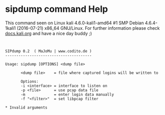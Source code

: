 # sipdump command Help
 
 This command seen on Linux kali 4.6.0-kali1-amd64 #1 SMP Debian 4.6.4-1kali1 (2016-07-21) x86_64 GNU/Linux. For further information please check [docs.kali.org](docs.kali.org) and have a nice day buddy ;) 

~~~


SIPdump 0.2  ( MaJoMu | www.codito.de ) 
---------------------------------------

Usage: sipdump [OPTIONS] <dump file>                           

       <dump file>    = file where captured logins will be written to

       Options:                                                  
       -i <interface> = interface to listen on                   
       -p <file>      = use pcap data file                       
       -m             = enter login data manually                
       -f "<filter>"  = set libpcap filter                       

* Invalid arguments

~~~

